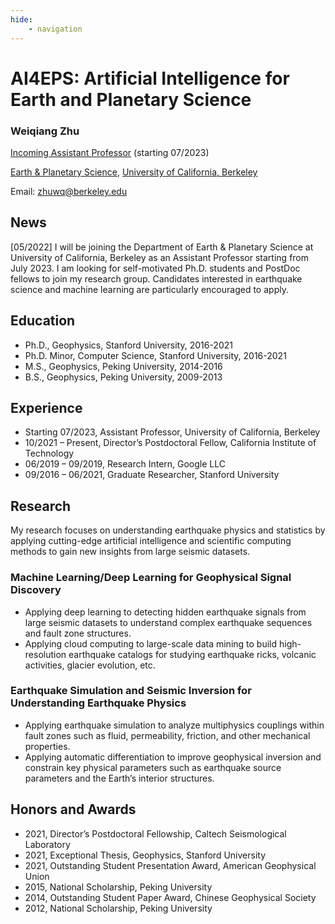 ```yaml
---
hide:
    - navigation
---
```


# **AI4EPS: Artificial Intelligence for Earth and Planetary Science**

### Weiqiang Zhu

[Incoming Assistant Professor](https://www.eps.berkeley.edu/directory/faculty) (starting 07/2023)

[Earth & Planetary Science](https://www.eps.berkeley.edu), [University of California, Berkeley](https://www.berkeley.edu)

Email: zhuwq@berkeley.edu


## News
[05/2022] I will be joining the Department of Earth & Planetary Science at University of California, Berkeley as an Assistant Professor starting from July 2023. I am looking for self-motivated Ph.D. students and PostDoc fellows to join my research group. Candidates interested in earthquake science and machine learning are particularly encouraged to apply. 

## Education

- Ph.D., Geophysics, Stanford University, 2016-2021
- Ph.D. Minor, Computer Science, Stanford University, 2016-2021
- M.S., Geophysics, Peking University, 2014-2016
- B.S., Geophysics, Peking University, 2009-2013

## Experience
- Starting 07/2023, Assistant Professor, University of California, Berkeley
- 10/2021 – Present, Director’s Postdoctoral Fellow, California Institute of Technology
- 06/2019 – 09/2019, Research Intern, Google LLC
- 09/2016 – 06/2021, Graduate Researcher, Stanford University

## Research

My research focuses on understanding earthquake physics and statistics by applying cutting-edge artificial intelligence and scientific computing methods to gain new insights from large seismic datasets.

### Machine Learning/Deep Learning for Geophysical Signal Discovery

- Applying deep learning to detecting hidden earthquake signals from large seismic datasets to understand complex earthquake sequences and fault zone structures.
- Applying cloud computing to large-scale data mining to build high-resolution earthquake catalogs for studying earthquake ricks, volcanic activities, glacier evolution, etc.

### Earthquake Simulation and Seismic Inversion for Understanding Earthquake Physics

- Applying earthquake simulation to analyze multiphysics couplings within fault zones such as fluid, permeability, friction, and other mechanical properties.
- Applying automatic differentiation to improve geophysical inversion and constrain key physical parameters such as earthquake source parameters and the Earth’s interior structures.

## Honors and Awards
- 2021, Director’s Postdoctoral Fellowship, Caltech Seismological Laboratory 
- 2021, Exceptional Thesis, Geophysics, Stanford University
- 2021, Outstanding Student Presentation Award, American Geophysical Union
- 2015, National Scholarship, Peking University 
- 2014, Outstanding Student Paper Award, Chinese Geophysical Society 
- 2012, National Scholarship, Peking University 

<!-- ## Outreach
- 06/2022 - 07/2002, Mentor for [Caltech Earthquake Fellows Program](http://www.seismolab.caltech.edu/eq_fellows.html) ([news](https://www.caltech.edu/about/news/caltech-earthquake-fellows)) -->
